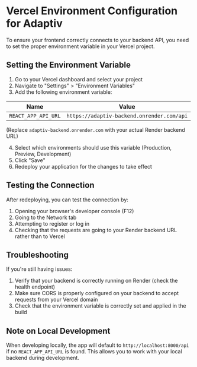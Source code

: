 # Vercel Environment Configuration for Adaptiv

To ensure your frontend correctly connects to your backend API, you need to set the proper environment variable in your Vercel project.

## Setting the Environment Variable

1. Go to your Vercel dashboard and select your project
2. Navigate to "Settings" > "Environment Variables"
3. Add the following environment variable:

| Name | Value |
|------|-------|
| `REACT_APP_API_URL` | `https://adaptiv-backend.onrender.com/api` |

(Replace `adaptiv-backend.onrender.com` with your actual Render backend URL)

4. Select which environments should use this variable (Production, Preview, Development)
5. Click "Save"
6. Redeploy your application for the changes to take effect

## Testing the Connection

After redeploying, you can test the connection by:

1. Opening your browser's developer console (F12)
2. Going to the Network tab
3. Attempting to register or log in
4. Checking that the requests are going to your Render backend URL rather than to Vercel

## Troubleshooting

If you're still having issues:

1. Verify that your backend is correctly running on Render (check the health endpoint)
2. Make sure CORS is properly configured on your backend to accept requests from your Vercel domain
3. Check that the environment variable is correctly set and applied in the build

## Note on Local Development

When developing locally, the app will default to `http://localhost:8000/api` if no `REACT_APP_API_URL` is found. This allows you to work with your local backend during development.

